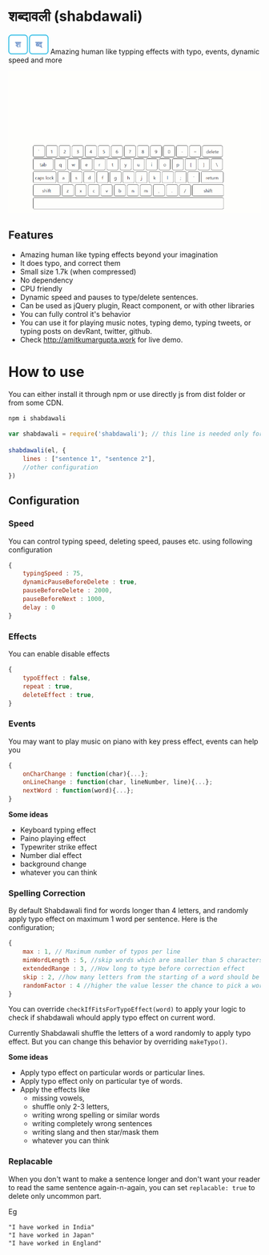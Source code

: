 # शब्दावली (shabdawali)
<img src="static/shabdawali_logo.png" width="80px"> Amazing human like typping effects with typo, events, dynamic speed and more



<div align="center"><img src="static/shabdawali.gif"></div>



## Features

* Amazing human like typing effects beyond your imagination
* It does typo, and correct them
* Small size 1.7k (when compressed)
* No dependency
* CPU friendly
* Dynamic speed and pauses to type/delete sentences.
* Can be used as jQuery plugin, React component, or with other libraries
* You can fully control it's behavior
* You can use it for playing music notes, typing demo, typing tweets, or typing posts on devRant, twitter, github.
* Check http://amitkumargupta.work for live demo.

# How to use

You can either install it through npm or use directly js from dist folder or from some CDN.

```bash
npm i shabdawali
```

```js
var shabdawali = require('shabdawali'); // this line is needed only for nodejs users

shabdawali(el, {
    lines : ["sentence 1", "sentence 2"],
    //other configuration
})
```

## Configuration

### Speed

You can control typing speed, deleting speed, pauses etc. using following configuration

```js
{
    typingSpeed : 75,
    dynamicPauseBeforeDelete : true, 
    pauseBeforeDelete : 2000, 
    pauseBeforeNext : 1000, 
    delay : 0
}
```

### Effects

You can enable disable effects

```js
{
    typoEffect : false,
    repeat : true,
    deleteEffect : true,
}
```

### Events

You may want to play music on piano with key press effect, events can help you

```js
{
    onCharChange : function(char){...};
    onLineChange : function(char, lineNumber, line){...};
    nextWord : function(word){...};
}
```

**Some ideas**

* Keyboard typing effect
* Paino playing effect
* Typewriter strike effect
* Number dial effect
* background change 
* whatever you can think

### Spelling Correction

By default Shabdawali find for words longer than 4 letters, and randomly apply typo effect on maximum 1 word per sentence. Here is the configuration;

```js
{
    max : 1, // Maximum number of typos per line
    minWordLength : 5, //skip words which are smaller than 5 characters
    extendedRange : 3, //How long to type before correction effect
    skip : 2, //how many letters from the starting of a word should be left
    randomFactor : 4 //higher the value lesser the chance to pick a word for typo effect
}
```

You can override `checkIfFitsForTypoEffect(word)` to apply your logic to check if shabdawali whould apply typo effect on current word.

Currently Shabdawali shuffle the letters of a word randomly to apply typo effect. But you can change this behavior by overriding `makeTypo()`.

**Some ideas**

* Apply typo effect on particular words or particular lines.
* Apply typo effect only on particular tye of words.
* Apply the effects like
    * missing vowels,
    * shuffle only 2-3 letters,
    * writing wrong spelling or similar words
    * writing completely wrong sentences
    * writing slang and then star/mask them
    * whatever you can think


### Replacable

When you don't want to make a sentence longer and don't want your reader to read the same sentence again-n-again, you can set `replacable: true` to delete only uncommon part.

Eg

```
"I have worked in India"
"I have worked in Japan"
"I have worked in England"
```
